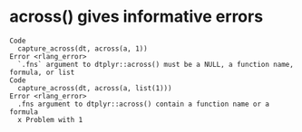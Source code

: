 # across() gives informative errors

    Code
      capture_across(dt, across(a, 1))
    Error <rlang_error>
      `.fns` argument to dtplyr::across() must be a NULL, a function name, formula, or list
    Code
      capture_across(dt, across(a, list(1)))
    Error <rlang_error>
      .fns argument to dtplyr::across() contain a function name or a formula
      x Problem with 1

